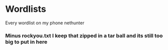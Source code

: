 # Wordlists
Every wordlist on my phone nethunter

### Minus rockyou.txt I keep that zipped in a tar ball and its still too big to put in here
